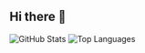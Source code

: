 ## Hi there 👋

<!--
**monchewharry/monchewharry** is a ✨ _special_ ✨ repository because its `README.md` (this file) appears on your GitHub profile.

Here are some ideas to get you started:

- 🔭 I’m currently working on ...
- 🌱 I’m currently learning ...
- 👯 I’m looking to collaborate on ...
- 🤔 I’m looking for help with ...
- 💬 Ask me about ...
- 📫 How to reach me: ...
- 😄 Pronouns: ...
- ⚡ Fun fact: ...
-->
![GitHub Stats](https://github-readme-stats.vercel.app/api?username=monchewharry&show_icons=true&theme=radical)
![Top Languages](https://github-readme-stats.vercel.app/api/top-langs/?username=monchewharry&layout=compact&theme=radical)
